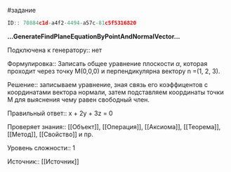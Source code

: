 #задание

```javascript
ID:: 70884c1d-a4f2-4494-a57c-81c5f5316820
```

**...GenerateFindPlaneEquationByPointAndNormalVector...**

Подключена к генератору:: нет

Формулировка:: Записать общее уравнение плоскости $\alpha$, которая проходит через точку M(0,0,0) и перпендикулярна вектору n =(1, 2, 3).

Решение:: записываем уравнение, зная связь его коэффицентов с координатами вектора нормали, затем подставляем координаты точки М для выяснения чему равен свободный член.

Правильный ответ::  x + 2y + 3z = 0

Проверяет знания:: [[Объект]], [[Операция]], [[Аксиома]], [[Теорема]], [[Метод]], [[Свойство]] и пр.

Уровень сложности:: 1

Источник:: [[Источник]]